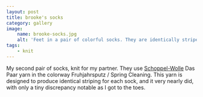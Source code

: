 ```yaml
---
layout: post
title: brooke's socks
category: gallery
image:
    name: brooke-socks.jpg
    alt: 'Feet in a pair of colorful socks. They are identically striped and quickly vary between yellow, green, blue, white, and gray.'
tags:
    - knit
---
```


My second pair of socks, knit for my partner. They use [Schoppel-Wolle](https://www.schoppel-wolle.de/) Das Paar yarn in the colorway Fruhjahrsputz / Spring Cleaning. This yarn is designed to produce identical striping for each sock, and it very nearly did, with only a tiny discrepancy notable as I got to the toes.
